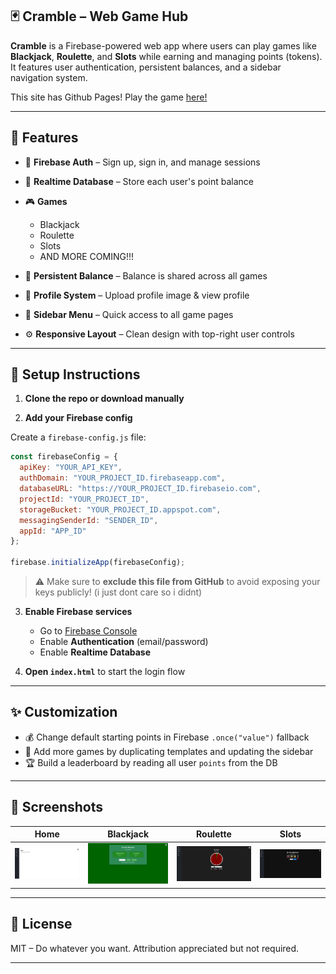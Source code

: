 ## 🃏 Cramble – Web Game Hub

**Cramble** is a Firebase-powered web app where users can play games like **Blackjack**, **Roulette**, and **Slots** while earning and managing points (tokens). It features user authentication, persistent balances, and a sidebar navigation system.

This site has Github Pages! Play the game [here!](https://detensable.github.io/Cramble/)

---

## 🚀 Features

* 🔐 **Firebase Auth** – Sign up, sign in, and manage sessions
* 💾 **Realtime Database** – Store each user's point balance
* 🎮 **Games**

  * Blackjack 
  * Roulette 
  * Slots 
  * AND MORE COMING!!!
* 📂 **Persistent Balance** – Balance is shared across all games
* 👤 **Profile System** – Upload profile image & view profile
* 🧭 **Sidebar Menu** – Quick access to all game pages
* ⚙️ **Responsive Layout** – Clean design with top-right user controls

---

## 🔧 Setup Instructions

1. **Clone the repo or download manually**

2. **Add your Firebase config**

Create a `firebase-config.js` file:

```js
const firebaseConfig = {
  apiKey: "YOUR_API_KEY",
  authDomain: "YOUR_PROJECT_ID.firebaseapp.com",
  databaseURL: "https://YOUR_PROJECT_ID.firebaseio.com",
  projectId: "YOUR_PROJECT_ID",
  storageBucket: "YOUR_PROJECT_ID.appspot.com",
  messagingSenderId: "SENDER_ID",
  appId: "APP_ID"
};

firebase.initializeApp(firebaseConfig);
```

> ⚠️ Make sure to **exclude this file from GitHub** to avoid exposing your keys publicly! (i just dont care so i didnt)

3. **Enable Firebase services**

   * Go to [Firebase Console](https://console.firebase.google.com)
   * Enable **Authentication** (email/password)
   * Enable **Realtime Database**

4. **Open `index.html`** to start the login flow 

---

## ✨ Customization

* 💰 Change default starting points in Firebase `.once("value")` fallback
* 🎲 Add more games by duplicating templates and updating the sidebar
* 🏆 Build a leaderboard by reading all user `points` from the DB

---

## 📸 Screenshots

| Home               | Blackjack        | Roulette               | Slots               |
| ------------------ | ---------------- | ---------------------- | ------------------- |
| ![](demo/home.png) | ![](demo/bj.png) | ![](demo/roulette.png) | ![](demo/slots.png) |

---

## 📜 License

MIT – Do whatever you want. Attribution appreciated but not required.

---


